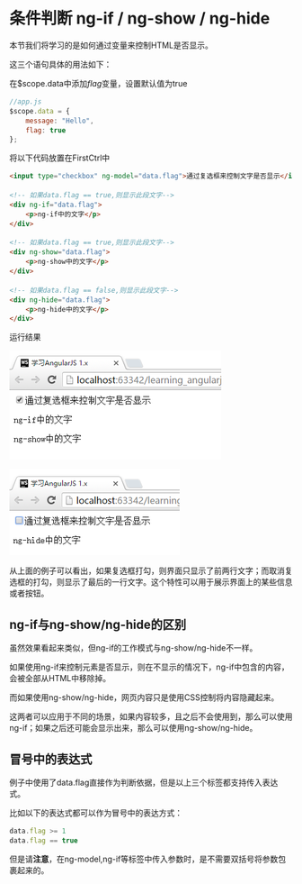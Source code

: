 # 条件判断 ng-if / ng-show / ng-hide

本节我们将学习的是如何通过变量来控制HTML是否显示。

这三个语句具体的用法如下：

在$scope.data中添加*flag*变量，设置默认值为true
```javascript
//app.js
$scope.data = {
    message: "Hello",
    flag: true
};
```
将以下代码放置在FirstCtrl中
```html
<input type="checkbox" ng-model="data.flag">通过复选框来控制文字是否显示</input>

<!-- 如果data.flag == true,则显示此段文字-->
<div ng-if="data.flag">
    <p>ng-if中的文字</p>
</div>

<!-- 如果data.flag == true,则显示此段文字-->
<div ng-show="data.flag">
    <p>ng-show中的文字</p>
</div>

<!-- 如果data.flag == false,则显示此段文字-->
<div ng-hide="data.flag">
    <p>ng-hide中的文字</p>
</div>
```

运行结果

![图4-5 ng-if为真时界面](./pic/0405_ng-if_true.png)

![图4-6 ng-if为假时界面](./pic/0406_ng-if_false.png)

从上面的例子可以看出，如果复选框打勾，则界面只显示了前两行文字；而取消复选框的打勾，则显示了最后的一行文字。这个特性可以用于展示界面上的某些信息或者按钮。

## ng-if与ng-show/ng-hide的区别
虽然效果看起来类似，但ng-if的工作模式与ng-show/ng-hide不一样。

如果使用ng-if来控制元素是否显示，则在不显示的情况下，ng-if中包含的内容，会被全部从HTML中移除掉。

而如果使用ng-show/ng-hide，网页内容只是使用CSS控制将内容隐藏起来。

这两者可以应用于不同的场景，如果内容较多，且之后不会使用到，那么可以使用ng-if；如果之后还可能会显示出来，那么可以使用ng-show/ng-hide。

## 冒号中的表达式
例子中使用了data.flag直接作为判断依据，但是以上三个标签都支持传入表达式。

比如以下的表达式都可以作为冒号中的表达方式：

```javascript
data.flag >= 1
data.flag == true
```

但是请**注意**，在ng-model,ng-if等标签中传入参数时，是不需要双括号将参数包裹起来的。
